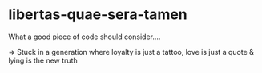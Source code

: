 # libertas-quae-sera-tamen

What a good piece of code should consider....

=> Stuck in a generation where loyalty is just a tattoo, love is just a quote & lying is the new truth

